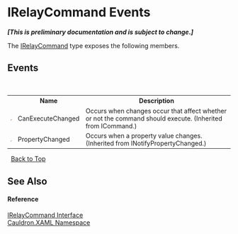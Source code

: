 # IRelayCommand Events
 _**\[This is preliminary documentation and is subject to change.\]**_

The <a href="T_Cauldron_XAML_IRelayCommand">IRelayCommand</a> type exposes the following members.


## Events
&nbsp;<table><tr><th></th><th>Name</th><th>Description</th></tr><tr><td>![Public event](media/pubevent.gif "Public event")</td><td>CanExecuteChanged</td><td>
Occurs when changes occur that affect whether or not the command should execute.
 (Inherited from ICommand.)</td></tr><tr><td>![Public event](media/pubevent.gif "Public event")</td><td>PropertyChanged</td><td>
Occurs when a property value changes.
 (Inherited from INotifyPropertyChanged.)</td></tr></table>&nbsp;
<a href="#irelaycommand-events">Back to Top</a>

## See Also


#### Reference
<a href="T_Cauldron_XAML_IRelayCommand">IRelayCommand Interface</a><br /><a href="N_Cauldron_XAML">Cauldron.XAML Namespace</a><br />